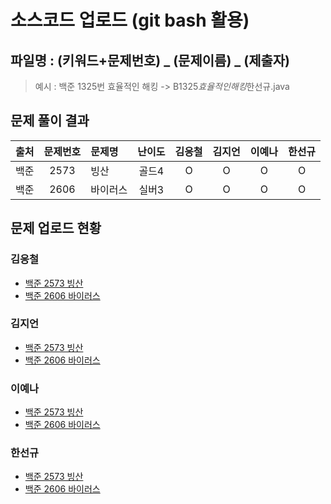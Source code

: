 # 소스코드 업로드 (git bash 활용)

## 파일명 : (키워드+문제번호) _ (문제이름) _ (제출자)

> 예시 : 백준 1325번 효율적인 해킹 -> B1325*효율적인해킹*한선규.java

## 문제 풀이 결과

<!-- Table -->

| 출처 | 문제번호 | 문제명   | 난이도 | 김응철 | 김지언 | 이예나 | 한선규 |
| :--: | :------: | :------- | :----: | :----: | :----: | :----: | :----: |
| 백준 |   2573   | 빙산     | 골드4  |   O    |   O    |   O    |   O    |
| 백준 |   2606   | 바이러스 | 실버3  |   O    |   O    |   O   |   O    |


## 문제 업로드 현황

### 김응철

- [백준 2573 빙산](백준%202606%20바이러스/B2606_바이러스_김응철.java)
- [백준 2606 바이러스](백준%202606%20바이러스/B2606_바이러스_김응철.java)

### 김지언

- [백준 2573 빙산](백준%202573%20빙산/B2573_빙산_김지언.java)
- [백준 2606 바이러스](백준%202606%20바이러스/B2606_바이러스_김지언.java)

### 이예나

- [백준 2573 빙산](백준%202573%20빙산/B2573_빙산_이예나.java)
- [백준 2606 바이러스](백준%202606%20바이러스/B2606_바이러스_이예나.java)

### 한선규

- [백준 2573 빙산](백준%202573%20빙산/B2573_빙산_한선규.java)
- [백준 2606 바이러스](백준%202606%20바이러스/B2606_바이러스_한선규.java)
